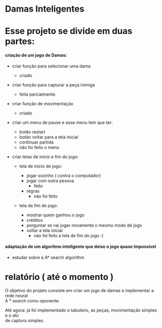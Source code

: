 # Damas Inteligentes



# Esse projeto se divide em duas partes:



#### criação de um jogo de Damas:

 * criar função para selecionar uma dama  
    * criado
 * criar função para capturar a peça inimiga
    * feita parcialmente
 * criar função de movimentação
    * criado
 * criar um menu de pause e esse menu tem que ter:
   * botão restart
   * botão voltar para a tela inicial
   * continuar partida
    * não foi feito o menu

* criar telas de inicio e fim do jogo:
    * tela de inicio de jogo:  
      * jogar sozinho ( contra o computador)
      * jogar com outra pessoa
        * feito
      * regras  
        * não foi feito

    * tela de fim de jogo:
      * mostrar quem ganhou o jogo  
      * créditos
      * perguntar se vai jogar novamente o mesmo modo de jogo
      * voltar a tela inicial
        * não foi feito a tela de fim do jogo :(








#### adaptação de um algoritmo inteligente que deixe o jogo quase Impossível

* estudar sobre a A* search algorithm








# relatório ( até o momento )
 O objetivo do projeto consiste em criar um jogo de damas e implementar a rede neural  
  A * search como oponente.

  Até agora: já foi implementado o tabuleiro, as peças, movimentação simples e o ato  
  de captura simples.
